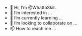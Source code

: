 - 👋 Hi, I’m @WhattaSkilL
- 👀 I’m interested in ...
- 🌱 I’m currently learning ...
- 💞️ I’m looking to collaborate on ...
- 📫 How to reach me ...

<!---
WhattaSkilL/WhattaSkilL is a ✨ special ✨ repository because its `README.md` (this file) appears on your GitHub profile.
You can click the Preview link to take a look at your changes.
--->
